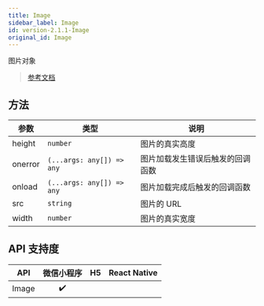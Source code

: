 ```yaml
---
title: Image
sidebar_label: Image
id: version-2.1.1-Image
original_id: Image
---
```


图片对象

> [参考文档](https://developers.weixin.qq.com/miniprogram/dev/api/canvas/Image.html)

## 方法

<table>
  <thead>
    <tr>
      <th>参数</th>
      <th>类型</th>
      <th>说明</th>
    </tr>
  </thead>
  <tbody>
    <tr>
      <td>height</td>
      <td><code>number</code></td>
      <td>图片的真实高度</td>
    </tr>
    <tr>
      <td>onerror</td>
      <td><code>(...args: any[]) =&gt; any</code></td>
      <td>图片加载发生错误后触发的回调函数</td>
    </tr>
    <tr>
      <td>onload</td>
      <td><code>(...args: any[]) =&gt; any</code></td>
      <td>图片加载完成后触发的回调函数</td>
    </tr>
    <tr>
      <td>src</td>
      <td><code>string</code></td>
      <td>图片的 URL</td>
    </tr>
    <tr>
      <td>width</td>
      <td><code>number</code></td>
      <td>图片的真实宽度</td>
    </tr>
  </tbody>
</table>

## API 支持度

| API | 微信小程序 | H5 | React Native |
| :---: | :---: | :---: | :---: |
| Image | ✔️ |  |  |
